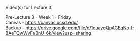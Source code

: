 Video(s) for Lecture 3:

Pre-Lecture 3 - Week 1 - Friday  
Canvas - https://canvas.ucsd.edu/  
Backup - https://drive.google.com/file/d/1ouaycQpAGEqNo-I-BAeTQwWvFaBnU-6k/view?usp=sharing